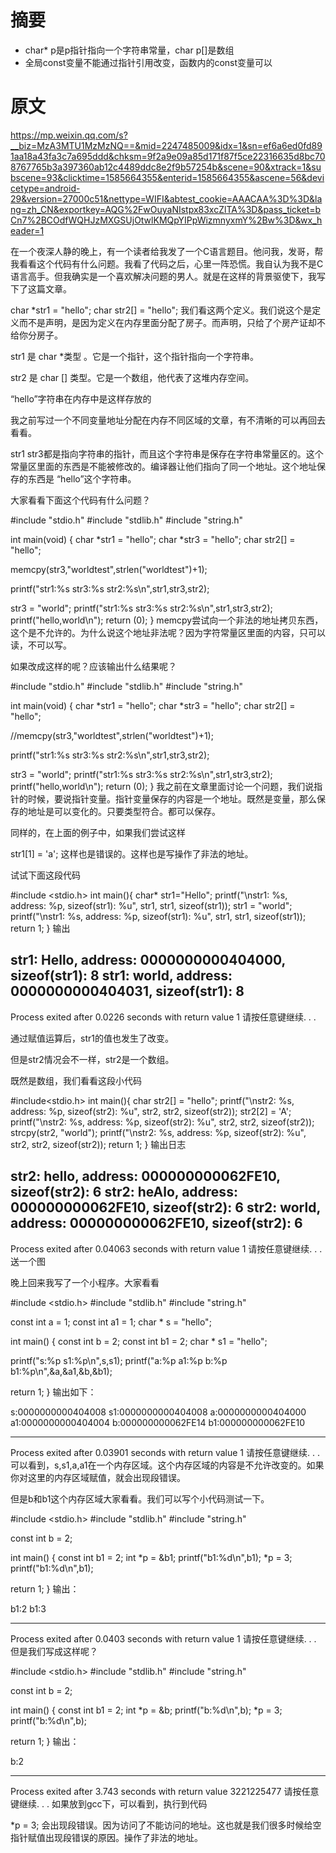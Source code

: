 # 摘要
- char* p是p指针指向一个字符串常量，char p[]是数组
- 全局const变量不能通过指针引用改变，函数内的const变量可以


# 原文
https://mp.weixin.qq.com/s?__biz=MzA3MTU1MzMzNQ==&mid=2247485009&idx=1&sn=ef6a6ed0fd891aa18a43fa3c7a695ddd&chksm=9f2a9e09a85d171f87f5ce22316635d8bc708767765b3a397360ab12c4489ddc8e2f9b57254b&scene=90&xtrack=1&subscene=93&clicktime=1585664355&enterid=1585664355&ascene=56&devicetype=android-29&version=27000c51&nettype=WIFI&abtest_cookie=AAACAA%3D%3D&lang=zh_CN&exportkey=AQG%2FwOuyaNIstpx83xcZlTA%3D&pass_ticket=bCn7%2BCOdfWQHJzMXGSUjOtwlKMQpYIPpWizmnyxmY%2Bw%3D&wx_header=1

在一个夜深人静的晚上，有一个读者给我发了一个C语言题目。他问我，发哥，帮我看看这个代码有什么问题。我看了代码之后，心里一阵恐慌。我自认为我不是C语言高手。但我确实是一个喜欢解决问题的男人。就是在这样的背景驱使下，我写下了这篇文章。

char *str1 = "hello";
char str2[] = "hello";
我们看这两个定义。我们说这个是定义而不是声明，是因为定义在内存里面分配了房子。而声明，只给了个房产证却不给你分房子。

str1 是 char *类型 。它是一个指针，这个指针指向一个字符串。

str2 是 char [] 类型。它是一个数组，他代表了这堆内存空间。

“hello”字符串在内存中是这样存放的

我之前写过一个不同变量地址分配在内存不同区域的文章，有不清晰的可以再回去看看。

str1 str3都是指向字符串的指针，而且这个字符串是保存在字符串常量区的。这个常量区里面的东西是不能被修改的。编译器让他们指向了同一个地址。这个地址保存的东西是 “hello”这个字符串。

大家看看下面这个代码有什么问题？

#include "stdio.h"
#include "stdlib.h"
#include "string.h"

int main(void)
{
char *str1 = "hello";
char *str3 = "hello";
char str2[] = "hello";

memcpy(str3,"worldtest",strlen("worldtest")+1);

printf("str1:%s str3:%s str2:%s\n",str1,str3,str2);

str3 = "world";
printf("str1:%s str3:%s str2:%s\n",str1,str3,str2);
printf("hello,world\n");
return (0);
}
memcpy尝试向一个非法的地址拷贝东西，这个是不允许的。为什么说这个地址非法呢？因为字符常量区里面的内容，只可以读，不可以写。

如果改成这样的呢？应该输出什么结果呢？

#include "stdio.h"
#include "stdlib.h"
#include "string.h"

int main(void)
{
char *str1 = "hello";
char *str3 = "hello";
char str2[] = "hello";

//memcpy(str3,"worldtest",strlen("worldtest")+1);

printf("str1:%s str3:%s str2:%s\n",str1,str3,str2);

str3 = "world";
printf("str1:%s str3:%s str2:%s\n",str1,str3,str2);
printf("hello,world\n");
return (0);
}
我之前在文章里面讨论一个问题，我们说指针的时候，要说指针变量。指针变量保存的内容是一个地址。既然是变量，那么保存的地址是可以变化的。只要类型符合。都可以保存。


同样的，在上面的例子中，如果我们尝试这样

str1[1] = 'a';
这样也是错误的。这样也是写操作了非法的地址。

试试下面这段代码

#include <stdio.h>
int main(){
   char* str1="Hello";
   printf("\nstr1: %s, address: %p, sizeof(str1): %u", str1, str1, sizeof(str1));
   str1 = "world";
   printf("\nstr1: %s, address: %p, sizeof(str1): %u", str1, str1, sizeof(str1));
   return 1;
}
输出


str1: Hello, address: 0000000000404000, sizeof(str1): 8
str1: world, address: 0000000000404031, sizeof(str1): 8
--------------------------------
Process exited after 0.0226 seconds with return value 1
请按任意键继续. . .

通过赋值运算后，str1的值也发生了改变。

但是str2情况会不一样，str2是一个数组。

既然是数组，我们看看这段小代码

#include<stdio.h>
int main(){
 char str2[] = "hello";
 printf("\nstr2: %s, address: %p, sizeof(str2): %u", str2, str2, sizeof(str2));
 str2[2] = 'A';
 printf("\nstr2: %s, address: %p, sizeof(str2): %u", str2, str2, sizeof(str2));
 strcpy(str2, "world");
 printf("\nstr2: %s, address: %p, sizeof(str2): %u", str2, str2, sizeof(str2));
 return 1;
}
输出日志

str2: hello, address: 000000000062FE10, sizeof(str2): 6
str2: heAlo, address: 000000000062FE10, sizeof(str2): 6
str2: world, address: 000000000062FE10, sizeof(str2): 6
--------------------------------
Process exited after 0.04063 seconds with return value 1
请按任意键继续. . .
送一个图

晚上回来我写了一个小程序。大家看看

#include <stdio.h>
#include "stdlib.h"
#include "string.h"

const int a = 1;
const int a1 = 1;
char * s = "hello";

int main()
{
const int b = 2;
const int b1 = 2;
char * s1 = "hello";

printf("s:%p s1:%p\n",s,s1);
printf("a:%p a1:%p b:%p b1:%p\n",&a,&a1,&b,&b1);

return 1;
}
输出如下：

s:0000000000404008 s1:0000000000404008
a:0000000000404000 a1:0000000000404004 b:000000000062FE14 b1:000000000062FE10

--------------------------------
Process exited after 0.03901 seconds with return value 1
请按任意键继续. . .
可以看到，s,s1,a,a1在一个内存区域。这个内存区域的内容是不允许改变的。如果你对这里的内存区域赋值，就会出现段错误。

但是b和b1这个内存区域大家看看。我们可以写个小代码测试一下。

#include <stdio.h>
#include "stdlib.h"
#include "string.h"

const int b = 2;

int main()
{
const int b1 = 2;
int *p = &b1;
printf("b1:%d\n",b1);
*p = 3;
printf("b1:%d\n",b1);

return 1;
}
输出：

b1:2
b1:3

--------------------------------
Process exited after 0.0403 seconds with return value 1
请按任意键继续. . .
但是我们写成这样呢？

#include <stdio.h>
#include "stdlib.h"
#include "string.h"

const int b = 2;

int main()
{
const int b1 = 2;
int *p = &b;
printf("b:%d\n",b);
*p = 3;
printf("b:%d\n",b);

return 1;
}
输出：

b:2

--------------------------------
Process exited after 3.743 seconds with return value 3221225477
请按任意键继续. . .
如果放到gcc下，可以看到，执行到代码

*p = 3;
会出现段错误。因为访问了不能访问的地址。这也就是我们很多时候给空指针赋值出现段错误的原因。操作了非法的地址。